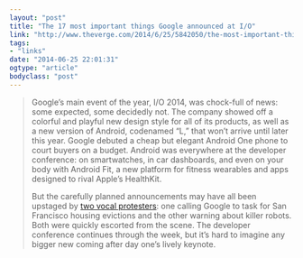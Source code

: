 ```yaml
---
layout: "post"
title: "The 17 most important things Google announced at I/O"
link: "http://www.theverge.com/2014/6/25/5842050/the-most-important-things-google-announced-at-i-o"
tags: 
- "links"
date: "2014-06-25 22:01:31"
ogtype: "article"
bodyclass: "post"
---
```


> Google’s main event of the year, I/O 2014, was chock-full of news: some expected, some decidedly not. The company showed off a colorful and playful new design style for all of its products, as well as a new version of Android, codenamed “L,” that won’t arrive until later this year. Google debuted a cheap but elegant Android One phone to court buyers on a budget. Android was everywhere at the developer conference: on smartwatches, in car dashboards, and even on your body with Android Fit, a new platform for fitness wearables and apps designed to rival Apple’s HealthKit.
> 
>  But the carefully planned announcements may have all been upstaged by [two vocal protesters](http://www.theverge.com/2014/6/25/5842270/protester-interrupts-google-io-keynote-over-evictions): one calling Google to task for San Francisco housing evictions and the other warning about killer robots. Both were quickly escorted from the scene. The developer conference continues through the week, but it’s hard to imagine any bigger new coming after day one’s lively keynote.